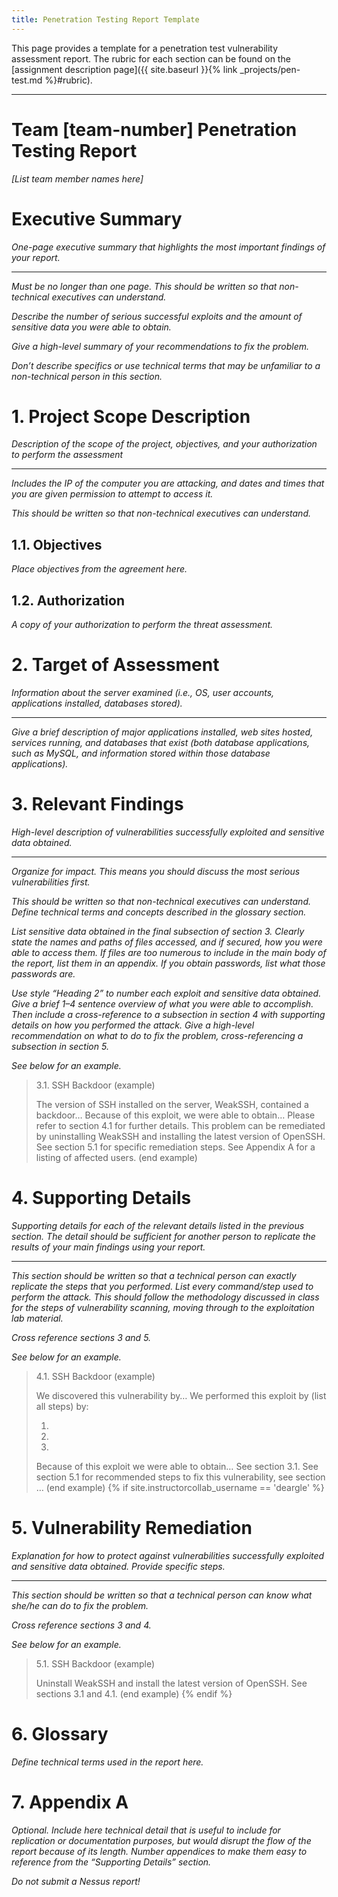 ```yaml
---
title: Penetration Testing Report Template
---
```


This page provides a template for a penetration test vulnerability assessment
report. The rubric for each section can be found on the [assignment description
page]({{ site.baseurl }}{% link _projects/pen-test.md %}#rubric).

---

# Team [team-number] Penetration Testing Report

_[List team member names here]_

# Executive Summary

_One-page executive summary that highlights the
most important findings of your report._

---

_Must be no longer than one page. This should be written so that
non-technical executives can understand._

_Describe the number of serious successful
exploits and the amount of sensitive data you were
able to obtain._

_Give a high-level summary of your recommendations
to fix the problem._

_Don’t describe specifics or use technical terms
that may be unfamiliar to a non-technical person in
this section._

# 1.	Project Scope Description

_Description of the scope of the project, objectives, and your authorization to perform the assessment_

---

_Includes the IP of the computer you
are attacking, and dates and times that you are given permission to attempt to
access it._

_This should be written so that non-technical executives can understand._

## 1.1.	Objectives

_Place objectives from the agreement here._


## 1.2.	Authorization

_A copy of your authorization to perform the threat assessment._

# 2.	Target of Assessment

_Information about the server examined (i.e., OS, user accounts, applications installed, databases stored)._

---

_Give a brief description of major applications installed, web sites hosted, services running, and
databases that exist (both database applications, such as MySQL, and information stored within those database
applications)._

# 3.	Relevant Findings

_High-level description of vulnerabilities successfully exploited and sensitive data obtained._

---

_Organize for impact. This means you should discuss the most serious vulnerabilities first._

_This should be written so that non-technical executives can understand. Define technical terms and concepts described in
the glossary section._

_List sensitive data obtained in the final subsection of section 3. Clearly state the names and paths of files accessed,
and if secured, how you were able to access them. If files are too numerous to include in the main body of the report,
list them in an appendix. If you obtain passwords, list what those passwords are._

_Use style “Heading 2” to number each exploit and sensitive data obtained.
Give a brief 1–4 sentence overview of what you were able to accomplish. Then include a cross-reference to a subsection in
section 4 with supporting details on how you performed the attack. Give a high-level recommendation on what to do to fix
the problem, cross-referencing a subsection in section 5._

_See below for an example._

> 3.1.	SSH Backdoor (example)
>
> The version of SSH installed on the server, WeakSSH, contained a backdoor… Because of this exploit, we were able to
> obtain… Please refer to section 4.1 for further details. This problem can be remediated by uninstalling WeakSSH and
> installing the latest version of OpenSSH. See section 5.1 for specific remediation steps. See Appendix A for a listing
> of affected users. (end example)

# 4.	Supporting Details

_Supporting details for each of the relevant details listed in the previous section. The detail
should be sufficient for another person to replicate the results of your main findings using your report._

---

_This section should be written so that a technical person can exactly replicate the steps that you performed. List every
command/step used to perform the attack. This should follow the methodology discussed in class for the steps of
vulnerability scanning, moving through to the exploitation lab material._

_Cross reference sections 3 and 5._

_See below for an example._

>4.1.	SSH Backdoor (example)
>
>We discovered this vulnerability by… We performed this exploit by (list all steps) by:
>
> 1.
>
> 2.
>
> 3.
>
>Because of this exploit we were able to obtain… See section 3.1. See section 5.1 for recommended steps to fix this
>vulnerability, see section … (end example)
{% if site.instructorcollab_username == 'deargle' %}
# 5.	Vulnerability Remediation

_Explanation for how to protect against vulnerabilities successfully exploited and sensitive data obtained. Provide
specific steps._

---

_This section should be written so that a technical person can know what she/he can do to fix the problem._

_Cross reference sections 3 and 4._

_See below for an example._

> 5.1.	SSH Backdoor (example)
>
> Uninstall WeakSSH and install the latest version of OpenSSH. See sections 3.1 and 4.1. (end example)
{% endif %}
# 6.	Glossary

_Define technical terms used in the report here._

# 7.	Appendix A

_Optional. Include here technical detail that is useful to include for replication or documentation purposes, but would
disrupt the flow of the report because of its length. Number appendices to make them easy to reference from the
“Supporting Details” section._

_Do *not* submit a Nessus report!_
